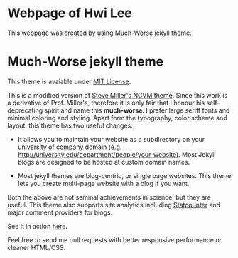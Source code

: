 # Webpage of Hwi Lee

This webpage was created by using Much-Worse jekyll theme.

# Much-Worse jekyll theme

This theme is avaiable under [MIT License](https://opensource.org/licenses/MIT).

This is a modified version of [Steve Miller's NGVM theme](http://jekyllthemes.org/themes/svm-ngvb/). Since this work is a derivative of Prof. Miller's, therefore it is only fair that I honour his self-deprecating spirit and name this **much-worse**. I prefer large seriff fonts and minimal coloring and styling. Apart form the typography, color scheme and layout,
this theme has two useful changes:

- It allows you to maintain your website as a subdirectory on your university of company domain (e.g. http://university.edu/department/people/your-website). Most Jekyll blogs are
  designed to be hosted at custom domain names.

- Most jekyll themes are blog-centric, or single page websites. This theme lets you create multi-page website with a blog if you want.

Both the above are not seminal achievements in science, but they are useful. This theme also supports site analytics including [Statcounter](http://statcounter.com) and major comment providers for blogs.

See it in action [here](http://people.csail.mit.edu/gchauras).

Feel free to send me pull requests with better responsive performance or cleaner HTML/CSS.
